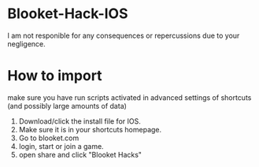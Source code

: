 # Blooket-Hack-IOS 
I am not responible for any consequences or repercussions due to your negligence. 

# How to import
make sure you have run scripts activated in advanced settings of shortcuts (and possibly large amounts of data)
1. Download/click the install file for IOS.
2. Make sure it is in your shortcuts homepage.
3. Go to blooket.com
4. login, start or join a game.
5. open share and click "Blooket Hacks"
